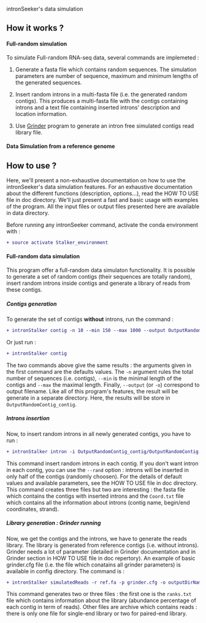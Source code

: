 intronSeeker's data simulation 


How it works ?
--------------

#### Full-random simulation 

To simulate Full-random RNA-seq data, several commands are implemeted :

1. Generate a fasta file which contains random sequences. The simulation parameters are number of sequence,
maximum and minimum lengths of the generated sequences.

2. Insert random introns in a multi-fasta file (i.e. the generated random contigs). 
This produces a multi-fasta file with the contigs containing introns and a text 
file containing inserted introns' description and location information.

3. Use [Grinder](https://sourceforge.net/projects/biogrinder/) program to 
generate an intron free simulated contigs read library file.

#### Data Simulation from a reference genome


How to use ? 
------------

Here, we'll present a non-exhaustive documentation on how to use the intronSeeker's 
data simulation features. For an exhaustive documentation about the different functions 
(description, options...), read the HOW TO USE file in doc directory. 
We'll just present a fast and basic usage with examples of the program. All the 
input files or output files presented here are available in data directory. 

Before running any intronSeeker command, activate the conda environment with :

```diff
+ source activate Stalker_environment
```

#### Full-random data simulation

This program offer a full-random data simulaton functionality. It is possible to 
generate a set of random contigs (their sequences are totally random), insert random introns inside contigs
and generate a library of reads from these contigs. 

##### Contigs generation

To generate the set of contigs **without** introns, run the command : 
```diff
+ intronStalker contig -n 10 --min 150 --max 1000 --output OutputRandomContig.fa
```
Or just run :

```diff
+ intronStalker contig
```
The two commands above give the same results : the arguments given in the first 
command are the defaults values. The `-n` argument rules the total number of 
sequences (i.e. contigs), `--min` is the minimal length of the contigs and `--max`
the maximal length. Finally, `--output` (or `-o`) correspond to output filename.
Like all of this program's features, the result will be generate in a separate 
directory. Here, the results will be store in `OutputRandomContig_contig`.

##### Introns insertion 

Now, to insert random introns in all newly generated contigs, you have to run :

 ```diff
 + intronStalker intron -i OutputRandomContig_contig/OutputRandomContig.fa
 ``` 

This command insert random introns in each contig. If you don't want intron in 
each contig, you can use the `--rand` option : introns will be inserted in only 
half of the contigs (randomly choosen). For the details of default values and 
available parameters, see the HOW TO USE file in doc directory.
This command creates three files but two are interesting : the fasta file which 
contains the contigs with inserted introns and the `Coord.txt` file which contains 
all the information about introns (contig name, begin/end coordinates, strand).

##### Library generation : Grinder running

Now, we get the contigs and the introns, we have to generate the reads library. 
The library is generated from reference contigs (i.e. without introns). Grinder 
needs a lot of parameter (detailed in Grinder documentation and in Grinder section
in HOW TO USE file in doc repertory). An example of basic grinder.cfg file (i.e. the file 
which conatains all grinder parameters) is available in config directory. The command is : 

```diff
+ intronStalker simulatedReads -r ref.fa -p grinder.cfg -o outputDirName
```

This command generates two or three files : the first one is the `ranks.txt` file
which contains information about the library (abundance percentage of each contig 
in term of reads). Other files are archive which contains reads : there is only 
one file for single-end library or two for paired-end library.